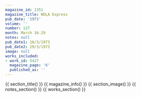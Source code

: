 ```yaml
---
magazine_id: 1351
magazine_title: NOLA Express
pub_date: '1973'
volume: ''
number: 127
month: March 16-29
notes: null
pub_date1: 16/3/1973
pub_date2: 29/3/1973
image: null
works_included:
- work_id: 5427
  magazine_page: '6'
  published_as: ''
---
```


{{ section_title() }}
{{ magazine_info() }}
{{ section_image() }}
{{ notes_section() }}
{{ works_section() }}
